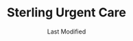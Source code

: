 ---
layout: location-page
date: Last Modified
description: "Local COVID-19 testing is available at Sterling Urgent Care in Hailey, Wyoming, USA."
permalink: "locations/wyoming/hailey/sterling-urgent-care-5/"
tags:
  - locations
  - wyoming
title: Sterling Urgent Care
uniqueName: sterling-urgent-care-5
state: Wyoming
stateAbbr: WY
hood: "Hailey"
address: "507 S. Main St."
city: "Hailey"
zip: "83333"
zipsNearby: "83213 83313 83314 83601 83320 83227 83322 83327 83633 83330 83337 83333 83348 83244 83338 83340 83251 83255 83347 83349 83324 83352 83278 83353 83354" 
mapUrl: "http://maps.apple.com/?q=Sterling+Urgent+Care&address=507+S+Main+St,Hailey,Wyoming,83333"
locationType: Walk-in
phone: "208-788-4122"
website: "https://www.sterlingurgentcare.com/coronavirus-covid-19/"
onlineBooking: undefined
closed: undefined
closedUpdate: April 18th, 2020
notes: "By appointment only. Limited test kits available."
days: M-Sat
hours: 8AM-8PM
ctaMessage: Learn more
ctaUrl: "https://www.sterlingurgentcare.com/coronavirus-covid-19/"
---